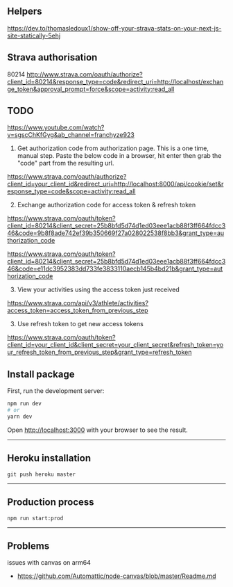 ## Helpers
https://dev.to/thomasledoux1/show-off-your-strava-stats-on-your-next-js-site-statically-5ehj
## Strava authorisation
80214
http://www.strava.com/oauth/authorize?client_id=80214&response_type=code&redirect_uri=http://localhost/exchange_token&approval_prompt=force&scope=activity:read_all


## TODO
https://www.youtube.com/watch?v=sgscChKfGyg&ab_channel=franchyze923
1) Get authorization code from authorization page. This is a one time, manual step. 
Paste the below code in a browser, hit enter then grab the "code" part from the resulting url. 

https://www.strava.com/oauth/authorize?client_id=your_client_id&redirect_uri=http://localhost:8000/api/cookie/set&response_type=code&scope=activity:read_all

2) Exchange authorization code for access token & refresh token

https://www.strava.com/oauth/token?client_id=80214&client_secret=25b8bfd5d74d1ed03eee1acb88f3ff664fdcc346&code=9b8f8ade742ef39b350669f27a028022538f8bb3&grant_type=authorization_code

https://www.strava.com/oauth/token?client_id=80214&client_secret=25b8bfd5d74d1ed03eee1acb88f3ff664fdcc346&code=e11dc3952383dd733fe3833110aecb145b4bd21b&grant_type=authorization_code


3) View your activities using the access token just received

https://www.strava.com/api/v3/athlete/activities?access_token=access_token_from_previous_step

3) Use refresh token to get new access tokens

https://www.strava.com/oauth/token?client_id=your_client_id&client_secret=your_client_secret&refresh_token=your_refresh_token_from_previous_step&grant_type=refresh_token




## Install package

First, run the development server:

```bash
npm run dev
# or
yarn dev
```

Open [http://localhost:3000](http://localhost:3000) with your browser to see the result.

---

## Heroku installation

`git push heroku master`

---

## Production process
`npm run start:prod`

---
## Problems
issues with canvas on arm64
- https://github.com/Automattic/node-canvas/blob/master/Readme.md
